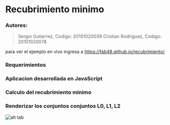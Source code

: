 # Recubrimiento minimo

### Autores:
> Sergio Gutierrez,   Codigo: 20101020039
> Cristian Rodriguez, Codigo: 20101020078

para ver el ejemplo en vivo ingresa a https://fab48.github.io/recubrimiento/

### Requerimientos

### Aplicacion desarrollada en JavaScript
### Calculo del recubrimiento minimo
### Renderizar los conjuntos conjuntos L0, L1, L2

![alt tab](https://raw.githubusercontent.com/fab48/recubrimiento/master/caso_de_uso.png)
